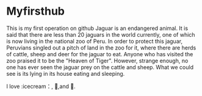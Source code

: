 # Myfirsthub
This is my first operation on github 
Jaguar is an endangered animal. 
It is said that there are less than 20 jaguars in the world currently, one of which is now living in the national zoo of Peru.
In order to protect this jaguar, Peruvians singled out a pitch of land in the zoo for it, where there are herds of cattle, sheep and deer for the jaguar to eat.
Anyone who has visited the zoo praised it to be the "Heaven of Tiger".
However, strange enough, no one has ever seen the jaguar prey on the cattle and sheep. 
What we could see is its lying in its house eating and sleeping.

I love :icecream：, :pizza:,and :dancer:.
